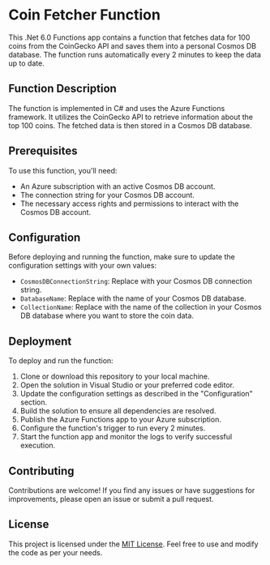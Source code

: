 # Coin Fetcher Function

This .Net 6.0 Functions app contains a function that fetches data for 100 coins from the CoinGecko API and saves them into a personal Cosmos DB database. The function runs automatically every 2 minutes to keep the data up to date.

## Function Description

The function is implemented in C# and uses the Azure Functions framework. It utilizes the CoinGecko API to retrieve information about the top 100 coins. The fetched data is then stored in a Cosmos DB database.

## Prerequisites

To use this function, you'll need:

- An Azure subscription with an active Cosmos DB account.
- The connection string for your Cosmos DB account.
- The necessary access rights and permissions to interact with the Cosmos DB account.

## Configuration

Before deploying and running the function, make sure to update the configuration settings with your own values:

- `CosmosDBConnectionString`: Replace with your Cosmos DB connection string.
- `DatabaseName`: Replace with the name of your Cosmos DB database.
- `CollectionName`: Replace with the name of the collection in your Cosmos DB database where you want to store the coin data.

## Deployment

To deploy and run the function:

1. Clone or download this repository to your local machine.
2. Open the solution in Visual Studio or your preferred code editor.
3. Update the configuration settings as described in the "Configuration" section.
4. Build the solution to ensure all dependencies are resolved.
5. Publish the Azure Functions app to your Azure subscription.
6. Configure the function's trigger to run every 2 minutes.
7. Start the function app and monitor the logs to verify successful execution.

## Contributing

Contributions are welcome! If you find any issues or have suggestions for improvements, please open an issue or submit a pull request.

## License

This project is licensed under the [MIT License](LICENSE). Feel free to use and modify the code as per your needs.


